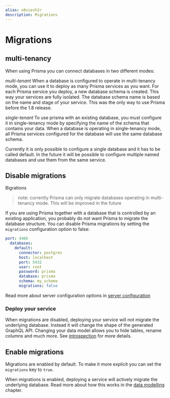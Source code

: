 ```yaml
---
alias: o8viesh2r
description: Migrations
---
```


# Migrations

## multi-tenancy

When using Prisma you can connect databases in two different modes:

*multi-tenant*
When a database is configured to operate in multi-tenancy mode, you can use it to deploy as many Prisma services as you want. For each Prisma service  you deploy, a new database schema is created. This way your services are fully isolated. The database schema name is based on the name and stage of your service. This was the only way to use Prisma before the 1.8 release.

*single-tenant*
To use prisma with an existing database, you must configure it in single-tenancy mode by specifying the name of the schema that contains your data. When a database is operating in single-tenancy mode, all Prisma services configured for the database will use the same database schema.

Currently it is only possible to configure a single database and it has to be called default. In the future it will be possible to configure multiple named databases and use them from the same service.

## Disable migrations

Bigrations

> note: currently Prisma can only migrate databases operating in multi-tenancy mode. This will be improved in the future

If you are using Prisma together with a database that is controlled by an existing application, you probably do not want Prisma to migrate the database structure. You can disable Prisma migrations by setting the `migrations` configuration option to false:

```yml
port: 4466
  databases:
    default:
      connector: postgres
      host: localhost
      port: 5432
      user: root
      password: prisma
      database: prisma
      schema: my_schema
      migrations: false
```

Read more about server configuration options in [server configuration](!alias-eiw6ahgiet)

### Deploy your service

When migrations are disabled, deploying your service will not migrate the underlying database. Instead it will change the shape of the generated GraphQL API. Changing your data model allows you to hide tables, rename columns and much more. See [introspection](!alias-aeb6diethe) for more details.

## Enable migrations

Migrations are enabled by default. To make it more explicit you can set the `migrations` key to `true`.

When migrations is enabled, deploying a service will actively migrate the underlying database. Read more about how this works in the [data modelling](!alias-eiroozae8u) chapter.

